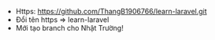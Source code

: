 - Https: https://github.com/ThangB1906766/learn-laravel.git
- Đổi tên https => learn-laravel
- Mới tạo branch cho Nhật Trường!